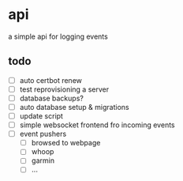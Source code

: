 # api

a simple api for logging events

## todo

- [ ] auto certbot renew
- [ ] test reprovisioning a server
- [ ] database backups?
- [ ] auto database setup & migrations
- [ ] update script
- [ ] simple websocket frontend fro incoming events
- [ ] event pushers
  - [ ] browsed to webpage
  - [ ] whoop
  - [ ] garmin
  - [ ] ...
